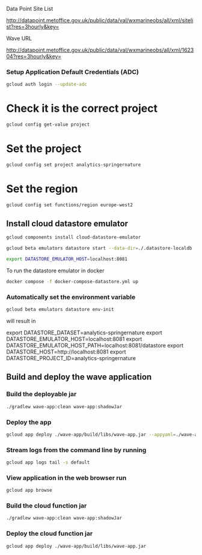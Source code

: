 Data Point Site List

http://datapoint.metoffice.gov.uk/public/data/val/wxmarineobs/all/xml/sitelist?res=3hourly&key=<metofficekey>

Wave URL

http://datapoint.metoffice.gov.uk/public/data/val/wxmarineobs/all/xml/162304?res=3hourly&key=<metofficekey>

### Setup Application Default Credentials (ADC)
```bash
gcloud auth login --update-adc
```
# Check it is the correct project
```bash
gcloud config get-value project
```
# Set the project
```bash
gcloud config set project analytics-springernature
```
# Set the region
```bash
gcloud config set functions/region europe-west2
```
## Install cloud datastore emulator
```bash
gcloud components install cloud-datastore-emulator
```
```bash
gcloud beta emulators datastore start --data-dir=./.datastore-localdb
```
```bash
export DATASTORE_EMULATOR_HOST=localhost:8081
```
To run the datastore emulator in docker
```bash
docker compose -f docker-compose-datastore.yml up
```



### Automatically set the environment variable
```bash
gcloud beta emulators datastore env-init
```
will result in 

export DATASTORE_DATASET=analytics-springernature
export DATASTORE_EMULATOR_HOST=localhost:8081
export DATASTORE_EMULATOR_HOST_PATH=localhost:8081/datastore
export DATASTORE_HOST=http://localhost:8081
export DATASTORE_PROJECT_ID=analytics-springernature


[//]: # ($&#40;gcloud beta emulators datastore env-init&#41;)

## Build and deploy the wave application

### Build the deployable jar
```bash
./gradlew wave-app:clean wave-app:shadowJar
```

### Deploy the app
```bash
gcloud app deploy ./wave-app/build/libs/wave-app.jar --appyaml=./wave-app/app.yaml
```

### Stream logs from the command line by running
```bash
gcloud app logs tail -s default
```

### View application in the web browser run
```bash
gcloud app browse
```

### Build the cloud function jar
```bash
./gradlew wave-app:clean wave-app:shadowJar
```

### Deploy the cloud function jar
```bash
gcloud app deploy ./wave-app/build/libs/wave-app.jar
```

